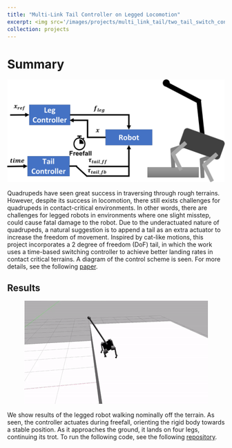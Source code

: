 ```yaml
---
title: "Multi-Link Tail Controller on Legged Locomotion"
excerpt: <img src='/images/projects/multi_link_tail/two_tail_switch_control.gif'/>
collection: projects
---
```

# Summary
<p align="center">
  <img src='/images/projects/multi_link_tail/tail_control_diagram.png'/>
</p>


Quadrupeds have seen great success in traversing through rough terrains. However, despite its success in locomotion, there still exists challenges for quadrupeds in contact-critical environments.
In other words, there are challenges for legged robots in environments where one slight misstep, could cause fatal damage to the robot. Due to the underactuated nature of quadrupeds, a natural suggestion is to append a tail as an extra
actuator to increase the freedom of movement. Inspired by cat-like motions, this project incorporates a 2 degree of freedom (DoF) tail, in which the work uses a time-based switching controller
to achieve better landing rates in contact critical terrains. A diagram of the control scheme is seen. For more details, see the following [paper](https://github.com/AndrewZheng-1011/AndrewZheng-1011.github.io/blob/master/docs/Analysis_of_Open_Loop_Tail_Control_On_Quadruped_Locomotion_in_Contact_Critical_Terrains.pdf).
## Results
<p align="center">
  <img src='/images/projects/multi_link_tail/two_tail_switch_control.gif'/>
</p>


We show results of the legged robot walking nominally off the terrain. As seen, the controller actuates during freefall, orienting the rigid body towards a stable position. As it approaches
the ground, it lands on four legs, continuing its trot. To run the following code, see the following [repository](https://github.com/AndrewZheng-1011/quad-sdk/tree/add-multi-link-tail-controller).
